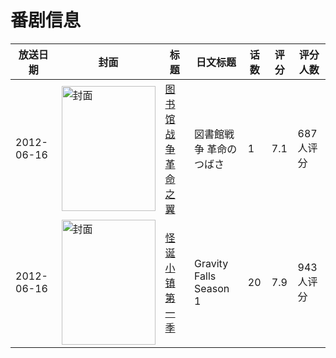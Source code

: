 # 番剧信息

|放送日期|封面|标题|日文标题|话数|评分|评分人数|
|---|---|---|---|---|---|---|
|2012-06-16|<img src="//lain.bgm.tv/pic/cover/c/9e/a6/34025_wn4Tu.jpg" alt="封面" style="width:150px;height:200px;object-fit:cover;">|[图书馆战争 革命之翼](https://bangumi.tv/subject/34025)|図書館戦争 革命のつばさ|1|7.1|687人评分|
|2012-06-16|<img src="//lain.bgm.tv/pic/cover/c/a4/34/45336_VgOVf.jpg" alt="封面" style="width:150px;height:200px;object-fit:cover;">|[怪诞小镇 第一季](https://bangumi.tv/subject/45336)|Gravity Falls Season 1|20|7.9|943人评分|
